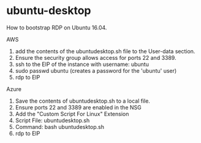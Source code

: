 # ubuntu-desktop

How to bootstrap RDP on Ubuntu 16.04.

AWS 
1. add the contents of the ubuntudesktop.sh file to the User-data section.
2.  Ensure the security group allows access for ports 22 and 3389.
3. ssh to the EIP of the instance with username: ubuntu
4. sudo passwd ubuntu  (creates a password for the 'ubuntu' user)
5. rdp to EIP


Azure
1. Save the contents of ubuntudesktop.sh to a local file.
2. Ensure ports 22 and 3389 are enabled in the NSG
3. Add the "Custom Script For Linux" Extension
4. Script File: ubuntudesktop.sh
5. Command: bash ubuntudesktop.sh
6. rdp to EIP


